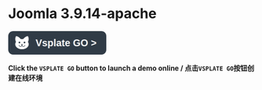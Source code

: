 # Joomla 3.9.14-apache

<a href="https://www.vsplate.com/?docker-compose=https://github.com/vsplate/dcenvs/joomla/3.9.14-apache"><img alt="VSPLATE GO" src="https://raw.githubusercontent.com/vsplate/images/master/vsgo_btn.png" width="200px"></a>

**Click the `VSPLATE GO` button to launch a demo online / 点击`VSPLATE GO`按钮创建在线环境**